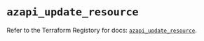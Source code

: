# `azapi_update_resource`

Refer to the Terraform Registory for docs: [`azapi_update_resource`](https://registry.terraform.io/providers/azure/azapi/0.6.0/docs/resources/update_resource).
